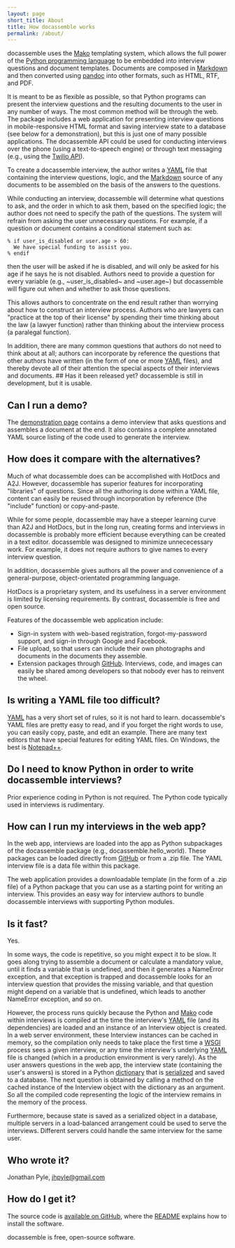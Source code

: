 ```yaml
---
layout: page
short_title: About
title: How docassemble works
permalink: /about/
---
```


docassemble uses the [Mako](http://www.makotemplates.org/) templating
system, which allows the full power of the
[Python programming language](https://www.python.org/) to be embedded
into interview questions and document templates.  Documents are
composed in [Markdown](http://daringfireball.net/projects/markdown/)
and then converted using [pandoc](http://johnmacfarlane.net/pandoc/)
into other formats, such as HTML, RTF, and PDF.

It is meant to be as flexible as possible, so that Python programs can
present the interview questions and the resulting documents to the
user in any number of ways.  The most common method will be through
the web.  The package includes a web application for presenting
interview questions in mobile-responsive HTML format and saving
interview state to a database (see below for a demonstration), but
this is just one of many possible applications.  The docassemble API
could be used for conducting interviews over the phone (using a
text-to-speech engine) or through text messaging (e.g., using the
[Twilio API](https://www.twilio.com/docs/libraries)).

To create a docassemble interview, the author writes a
[YAML](http://yaml.org) file that containing the interview questions,
logic, and the
[Markdown](http://daringfireball.net/projects/markdown/) source of any
documents to be assembled on the basis of the answers to the
questions.

While conducting an interview, docassemble will determine what
questions to ask, and the order in which to ask them, based on the
specified logic; the author does not need to specify the path of the
questions.  The system will refrain from asking the user unnecessary
questions.  For example, if a question or document contains a
conditional statement such as:

    % if user_is_disabled or user.age > 60:
      We have special funding to assist you.
    % endif
	  
then the user will be asked if he is disabled, and will only be asked
for his age if he says he is not disabled.  Authors need to provide a
question for every variable (e.g., ~user_is_disabled~ and ~user.age~)
but docassemble will figure out when and whether to ask those
questions.

This allows authors to concentrate on the end result rather than
worrying about how to construct an interview process.  Authors who are
lawyers can "practice at the top of their license" by spending their
time thinking about the law (a lawyer function) rather than thinking
about the interview process (a paralegal function).

In addition, there are many common questions that authors do not need
to think about at all; authors can incorporate by reference the
questions that other authors have written (in the form of one or more
[YAML](http://yaml.org) files), and thereby devote all of their
attention the special aspects of their interviews and documents.  ##
Has it been released yet?  docassemble is still in development, but it
is usable.

## Can I run a demo?

The [demonstration page](file:demo.org) contains a demo interview that
asks questions and assembles a document at the end.  It also contains
a complete annotated YAML source listing of the code used to generate
the interview.

## How does it compare with the alternatives?

Much of what docassemble does can be accomplished with HotDocs and
A2J.  However, docassemble has superior features for incorporating
"libraries" of questions.  Since all the authoring is done within a
YAML file, content can easily be reused through incorporation by
reference (the "include" function) or copy-and-paste.

While for some people, docassemble may have a steeper learning curve
than A2J and HotDocs, but in the long run, creating forms and
interviews in docassemble is probably more efficient because
everything can be created in a text editor.  docassemble was designed
to minimize unnececessary work.  For example, it does not require
authors to give names to every interview question.

In addition, docassemble gives authors all the power and convenience
of a general-purpose, object-orientated programming language.

HotDocs is a proprietary system, and its usefulness in a server
environment is limited by licensing requirements.  By contrast,
docassemble is free and open source.

Features of the docassemble web application include:

* Sign-in system with web-based registration, forgot-my-password
  support, and sign-in through Google and Facebook.
* File upload, so that users can include their own photographs and
  documents in the documents they assemble.
* Extension packages through [GitHub](http://github.com).  Interviews,
  code, and images can easily be shared among developers so that
  nobody ever has to reinvent the wheel.

## Is writing a YAML file too difficult?

[YAML](http://yaml.org) has a very short set of rules, so it is not
hard to learn.  docassemble's YAML files are pretty easy to read, and
if you forget the right words to use, you can easily copy, paste, and
edit an example.  There are many text editors that have special
features for editing YAML files.  On Windows, the best is
[Notepad++](http://notepad-plus-plus.org/).

## Do I need to know Python in order to write docassemble interviews?

Prior experience coding in Python is not required.  The Python code
typically used in interviews is rudimentary.

## How can I run my interviews in the web app?

In the web app, interviews are loaded into the app as Python
subpackages of the docassemble package (e.g.,
docassemble.hello_world).  These packages can be loaded directly from
[GitHub](http://github.com) or from a .zip file.  The YAML interview
file is a data file within this package.

The web application provides a downloadable template (in the form of a
.zip file) of a Python package that you can use as a starting point
for writing an interview.  This provides an easy way for interview
authors to bundle docassemble interviews with supporting Python
modules.

## Is it fast?

Yes.

In some ways, the code is repetitive, so you might expect it to be
slow.  It goes along trying to assemble a document or calculate a
mandatory value, until it finds a variable that is undefined, and then
it generates a NameError exception, and that exception is trapped and
docassemble looks for an interview question that provides the missing
variable, and that question might depend on a variable that is
undefined, which leads to another NameError exception, and so on.

However, the process runs quickly because the Python and
[Mako](http://www.makotemplates.org/) code within interviews is
compiled at the time the interview's [YAML](http://yaml.org) file (and
its dependencies) are loaded and an instance of an Interview object is
created.  In a web server environment, these Interview instances can
be cached in memory, so the compilation only needs to take place the
first time a
[WSGI](http://en.wikipedia.org/wiki/Web_Server_Gateway_Interface)
process sees a given interview, or any time the interview's underlying
[YAML](http://yaml.org) file is changed (which in a production
environment is very rarely).  As the user answers questions in the web
app, the interview state (containing the user's answers) is stored in
a Python
[dictionary](https://docs.python.org/2/tutorial/datastructures.html#dictionaries)
that is [serialized](https://docs.python.org/2/library/pickle.html)
and saved to a database.  The next question is obtained by calling a
method on the cached instance of the Interview object with the
dictionary as an argument.  So all the compiled code representing the
logic of the interview remains in the memory of the process.

Furthermore, because state is saved as a serialized object in a
database, multiple servers in a load-balanced arrangement could be
used to serve the interviews.  Different servers could handle the same
interview for the same user.

## Who wrote it?

Jonathan Pyle, jhpyle@gmail.com

## How do I get it?

The source code is
[available on GitHub](https://github.com/jhpyle/docassemble), where
the
[README](https://github.com/jhpyle/docassemble/blob/master/README.md)
explains how to install the software.

docassemble is free, open-source software.
